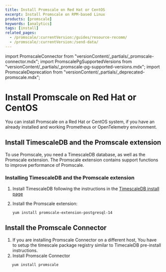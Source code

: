 ```yaml
---
title: Install Promscale on Red Hat or CentOS
excerpt: Install Promscale on RPM-based Linux
products: [promscale]
keywords: [analytics]
tags: [install]
related_pages:
  - /promscale/:currentVersion:/guides/resource-recomm/
  - /promscale/:currentVersion:/send-data/
---
```


import PromscaleConnector from "versionContent/_partials/_promscale-connector.mdx";
import PromscalePgSupportedVersions from "versionContent/_partials/_promscale-pg-supported-versions.mdx";
import PromscaleDeprecation from "versionContent/_partials/_deprecated-promscale.mdx";

# Install Promscale on Red Hat or CentOS

<PromscaleDeprecation />

You can install Promscale on a Red Hat or CentOS system, if you have an
already installed and working Prometheus or OpenTelemetry environment.

## Install TimescaleDB and the Promscale extension

To use Promscale, you need a TimescaleDB database, as well as the Promscale
extension. The Promscale extension contains support functions to improve
performance of Promscale.

<Procedure>

### Installing TimescaleDB and the Promscale extension

1.  Install TimescaleDB following the instructions in the
    [TimescaleDB install page][tsdb-install-self-hosted]
1.  Install the Promscale extension:

    ```
    yum install promscale-extension-postgresql-14
    ```

    <PromscalePgSupportedVersions />

</Procedure>

## Install the Promscale Connector

<PromscaleConnector />

1.  If you are installing Promscale Connector on a different host, You have to setup
   the timescale package registry similar to TimecaleDB pre-install instructions.
1.  Install Promscale Connector

   ```bash
      yum install promscale
   ```

[tsdb-install-self-hosted]: /install/:currentVersion:/self-hosted/
